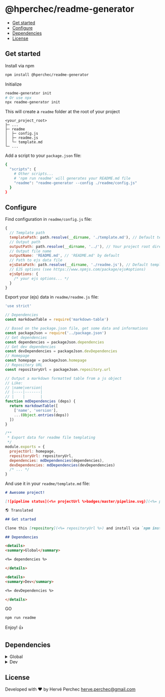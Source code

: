 

<h1>@hperchec/readme-generator</h1>

- [Get started](#get-started)
- [Configure](#configure)
- [Dependencies](#dependencies)
- [License](#license)

## Get started

Install via npm

``` bash
npm install @hperchec/readme-generator
```

Initialize

``` bash
readme-generator init
# Or use npx
npx readme-generator init
```

This will create a `readme` folder at the root of your project

```
<your_project_root>
├─ ...
├─ readme
│  ├─ config.js
│  ├─ readme.js
│  └─ template.md
└─ ...
```

Add a script to your `package.json` file:

```bash
{
  "scripts": {
    # Other scripts...
    # 'npm run readme' will generates your README.md file
    "readme": "readme-generator --config ./readme/config.js"
  }
}
```

## Configure

Find configuration in `readme/config.js` file:

```javascript
{
  // Template path
  templatePath: path.resolve(__dirname, './template.md'), // Default template file
  // Output path
  outputPath: path.resolve(__dirname, '../'), // Your project root directory by default
  // Output file name
  outputName: 'README.md', // 'README.md' by default
  // Path to ejs data file
  ejsDataPath: path.resolve(__dirname, './readme.js'), // Default template ejs data file
  // EJS options (see https://www.npmjs.com/package/ejs#options)
  ejsOptions: {
    /* your ejs options... */
  }
}
```

Export your (ejs) data in `readme/readme.js` file:

```javascript
'use strict'

// Dependencies
const markdownTable = require('markdown-table')

// Based on the package.json file, get some data and informations
const packageJson = require('../package.json')
// Get dependencies
const dependencies = packageJson.dependencies
// Get dev dependencies
const devDependencies = packageJson.devDependencies
// Homepage
const homepage = packageJson.homepage
// Repository URL
const repositoryUrl = packageJson.repository.url

// Output a markdown formatted table from a js object
// Like:
// |name|version|
// |----|-------|
// |    |       |
function mdDependencies (deps) {
  return markdownTable([
    ['name', 'version'],
    ...(Object.entries(deps))
  ])
}

/**
 * Export data for readme file templating
 */
module.exports = {
  projectUrl: homepage,
  repositoryUrl: repositoryUrl,
  dependencies: mdDependencies(dependencies),
  devDependencies: mdDependencies(devDependencies)
  /* ... */
}

```

And use it in your `readme/template.md` file:

```markdown
# Awesome project!

[![pipeline status](<%= projectUrl %>badges/master/pipeline.svg)](<%= projectUrl %>commits/master)

🌎 Translated

## Get started

Clone this [repository](<%= repositoryUrl %>) and install via `npm install`

## Dependencies

<details>
<summary>Global</summary>

<%= dependencies %>

</details>

<details>
<summary>Dev</summary>

<%= devDependencies %>

</details>

```

GO

```bash
npm run readme
```

Enjoy! 👍

## Dependencies

<details>
<summary>Global</summary>

| name           | version |
| -------------- | ------- |
| ascii-tree     | ^0.3.0  |
| colors         | ^1.4.0  |
| ejs            | ^3.0.1  |
| lodash.merge   | ^4.6.2  |
| markdown-table | ^1.1.3  |
| yargonaut      | ^1.1.4  |
| yargs          | ^15.0.2 |

</details>

<details>
<summary>Dev</summary>

| name                   | version |
| ---------------------- | ------- |
| cross-env              | ^6.0.3  |
| eslint                 | ^6.7.2  |
| eslint-config-standard | ^14.1.0 |
| eslint-plugin-import   | ^2.18.2 |
| eslint-plugin-node     | ^10.0.0 |
| eslint-plugin-promise  | ^4.2.1  |
| eslint-plugin-standard | ^4.0.1  |

</details>

## License

Developed with ❤ by Hervé Perchec <herve.perchec@gmail.com>
